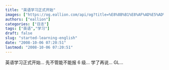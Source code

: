 ```yaml
---
title: "英语学习正式开始"
images: ["https://og.eallion.com/api/og?title=%E8%8B%B1%E8%AF%AD%E5%AD%A6%E4%B9%A0%E6%AD%A3%E5%BC%8F%E5%BC%80%E5%A7%8B"]
authors: ["eallion"]
categories: ["日志"]
tags: ["英语","学习"]
draft: false
slug: "started-learning-english"
date: "2008-10-06 07:20:51"
lastmod: "2008-10-06 07:20:51"
---
```


英语学习正式开始...
先不管能不能报 6 级...
学了再说...
GL...
